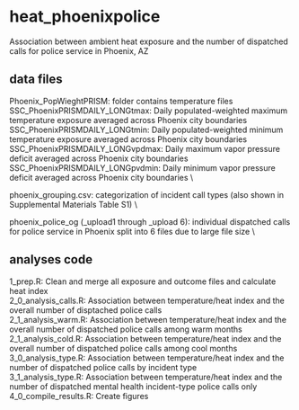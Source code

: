 # heat_phoenixpolice
Association between ambient heat exposure and the number of dispatched calls for police service in Phoenix, AZ

## data files
Phoenix_PopWieghtPRISM: folder contains temperature files
\
  SSC_PhoenixPRISMDAILY_LONGtmax: Daily populated-weighted maximum temperature exposure averaged across Phoenix city boundaries
  \
  SSC_PhoenixPRISMDAILY_LONGtmin: Daily populated-weighted minimum temperature exposure averaged across Phoenix city boundaries
  \
  SSC_PhoenixPRISMDAILY_LONGvpdmax: Daily maximum vapor pressure deficit averaged across Phoenix city boundaries
  \
  SSC_PhoenixPRISMDAILY_LONGpvdmin: Daily minimum vapor pressure deficit averaged across Phoenix city boundaries
  \

phoenix_grouping.csv: categorization of incident call types (also shown in Supplemental Materials Table S1)
\

phoenix_police_og (_upload1 through _upload 6): individual dispatched calls for police service in Phoenix split into 6 files due to large file size
\

## analyses code
1_prep.R: Clean and merge all exposure and outcome files and calculate heat index
\
2_0_analysis_calls.R: Association between temperature/heat index and the overall number of disptached police calls
\
2_1_analysis_warm.R: Association between temperature/heat index and the overall number of dispatched police calls among warm months
\
2_1_analysis_cold.R: Association between temperature/heat index and the overall number of dispatched police calls among cool months
\
3_0_analysis_type.R: Association between temperature/heat index and the number of dispatched police calls by incident type
\
3_1_analysis_type.R: Association between temperature/heat index and the number of dispatched mental health incident-type police calls only
\
4_0_compile_results.R: Create figures
